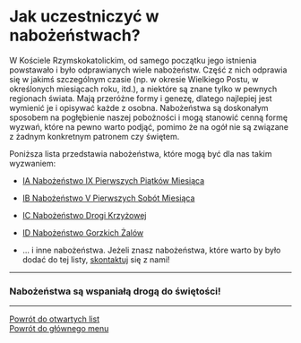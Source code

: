 # Jak uczestniczyć w nabożeństwach?
W Kościele Rzymskokatolickim, od samego początku jego istnienia powstawało i było odprawianych wiele nabożeństw. Część z nich odprawia się w jakimś szczególnym czasie (np. w okresie Wielkiego Postu, w określonych miesiącach roku, itd.), a niektóre są znane tylko w pewnych regionach świata. Mają przeróżne formy i genezę, dlatego najlepiej jest wymienić je i opisywać każde z osobna. Nabożeństwa są doskonałym sposobem na pogłębienie naszej pobożności i mogą stanowić cenną formę wyzwań, które na pewno warto podjąć, pomimo że na ogół nie są związane z żadnym konkretnym patronem czy świętem.

Poniższa lista przedstawia nabożeństwa, które mogą być dla nas takim wyzwaniem:
- [<span class="status status-list"><span class="status status-list">IA</span> Nabożeństwo IX Pierwszych Piątków Miesiąca</span>](nabozenstwo_ix_pierwszych_piatkow_miesiaca.md)

- [<span class="status status-list"><span class="status status-list">IB</span> Nabożeństwo V Pierwszych Sobót Miesiąca</span>](nabozenstwo_v_pierwszych_sobot_miesiaca.md)

- [<span class="status status-list"><span class="status status-list">IC</span> Nabożeństwo Drogi Krzyżowej</span>](nabozenstwo_drogi_krzyzowej.md)

- [<span class="status status-list"><span class="status status-list">ID</span> Nabożeństwo Gorzkich Żalów</span>](nabozenstwo_gorzkich_zalow.md)

- ... i inne nabożeństwa. Jeżeli znasz nabożeństwa, które warto by było dodać do tej listy, [skontaktuj](o_nas.md#kontakt) się z nami!
---
### <div class="colored centered">Nabożeństwa są wspaniałą drogą do świętości!</div>

---
[Powrót do otwartych list](jak_zaczac_czyli_o_otwartych_listach.md)  
[Powrót do głównego menu](index.md)

